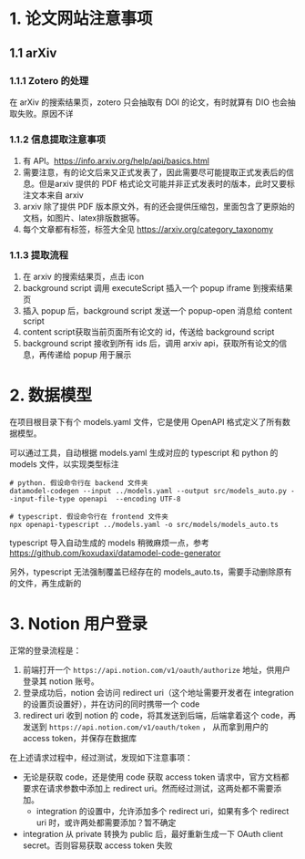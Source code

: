 # 1. 论文网站注意事项
## 1.1 arXiv
### 1.1.1 Zotero 的处理
在 arXiv 的搜索结果页，zotero 只会抽取有 DOI 的论文，有时就算有 DIO 也会抽取失败。原因不详
### 1.1.2 信息提取注意事项
1. 有 API。https://info.arxiv.org/help/api/basics.html
2. 需要注意，有的论文后来又正式发表了，因此需要尽可能提取正式发表后的信息。但是arxiv 提供的 PDF 格式论文可能并非正式发表时的版本，此时又要标注文本来自 arxiv
3. arxiv 除了提供 PDF 版本原文外，有的还会提供压缩包，里面包含了更原始的文档，如图片、latex排版数据等。
4. 每个文章都有标签，标签大全见 https://arxiv.org/category_taxonomy
### 1.1.3 提取流程
1. 在 arxiv 的搜索结果页，点击 icon
2. background script 调用 executeScript 插入一个 popup iframe 到搜索结果页
3. 插入 popup 后，background script 发送一个 popup-open 消息给 content script
4. content script获取当前页面所有论文的 id，传送给 background script
5. background script 接收到所有 ids 后，调用 arxiv api，获取所有论文的信息，再传递给 popup 用于展示
# 2. 数据模型
在项目根目录下有个 models.yaml 文件，它是使用 OpenAPI 格式定义了所有数据模型。

可以通过工具，自动根据 models.yaml 生成对应的 typescript 和 python 的 models 文件，以实现类型标注

```shell
# python. 假设命令行在 backend 文件夹
datamodel-codegen --input ../models.yaml --output src/models_auto.py --input-file-type openapi  --encoding UTF-8

# typescript. 假设命令行在 frontend 文件夹
npx openapi-typescript ../models.yaml -o src/models/models_auto.ts
```
typescript 导入自动生成的 models 稍微麻烦一点，参考 https://github.com/koxudaxi/datamodel-code-generator

另外，typescript 无法强制覆盖已经存在的 models_auto.ts，需要手动删除原有的文件，再生成新的

# 3. Notion 用户登录
正常的登录流程是：
1. 前端打开一个 `https://api.notion.com/v1/oauth/authorize` 地址，供用户登录其 notion 账号。
2. 登录成功后，notion 会访问 redirect uri（这个地址需要开发者在 integration 的设置页设置好），并在访问的同时携带一个 code
3. redirect uri 收到 notion 的 code，将其发送到后端，后端拿着这个 code，再发送到 `https://api.notion.com/v1/oauth/token` ， 从而拿到用户的 access token，并保存在数据库

在上述请求过程中，经过测试，发现如下注意事项：
* 无论是获取 code，还是使用 code 获取 access token 请求中，官方文档都要求在请求参数中添加上 redirect uri。然而经过测试，这两处都不需要添加。
  * integration 的设置中，允许添加多个 redirect uri，如果有多个 redirect uri 时，或许两处都需要添加？暂不确定
* integration 从 private 转换为 public 后，最好重新生成一下 OAuth client secret。否则容易获取 access token 失败
